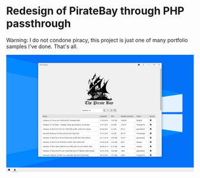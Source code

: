
# Redesign of PirateBay through PHP passthrough

Warning: I do not condone piracy, this project is just one of many portfolio samples I've done.  That's all.

![cover](./cover.png)
